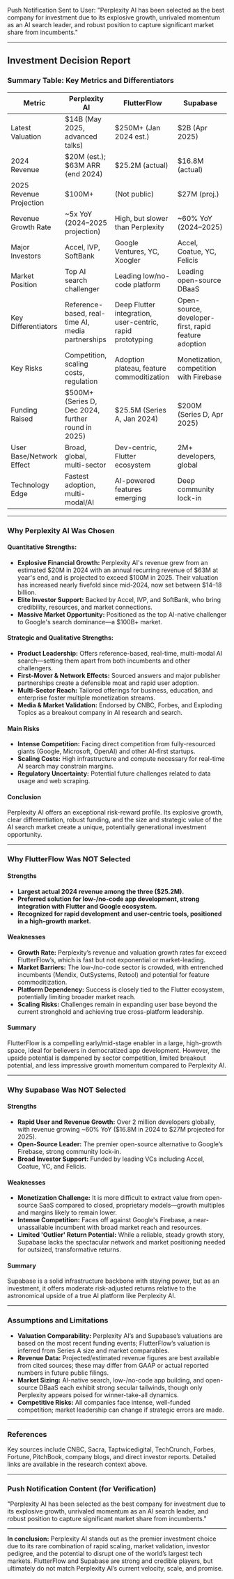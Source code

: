Push Notification Sent to User:
"Perplexity AI has been selected as the best company for investment due to its explosive growth, unrivaled momentum as an AI search leader, and robust position to capture significant market share from incumbents."

---

## Investment Decision Report

### Summary Table: Key Metrics and Differentiators

| Metric                     | Perplexity AI                      | FlutterFlow                    | Supabase                     |
|----------------------------|------------------------------------|-------------------------------|------------------------------|
| Latest Valuation           | $14B (May 2025, advanced talks)    | $250M+ (Jan 2024 est.)        | $2B (Apr 2025)               |
| 2024 Revenue               | $20M (est.); $63M ARR (end 2024)   | $25.2M (actual)               | $16.8M (actual)              |
| 2025 Revenue Projection    | $100M+                             | (Not public)                  | $27M (proj.)                 |
| Revenue Growth Rate        | ~5x YoY (2024–2025 projection)     | High, but slower than Perplexity | ~60% YoY (2024–2025)     |
| Major Investors            | Accel, IVP, SoftBank               | Google Ventures, YC, Xoogler  | Accel, Coatue, YC, Felicis   |
| Market Position            | Top AI search challenger           | Leading low/no-code platform  | Leading open-source DBaaS    |
| Key Differentiators        | Reference-based, real-time AI, media partnerships | Deep Flutter integration, user-centric, rapid prototyping | Open-source, developer-first, rapid feature adoption |
| Key Risks                  | Competition, scaling costs, regulation | Adoption plateau, feature commoditization | Monetization, competition with Firebase |
| Funding Raised             | $500M+ (Series D, Dec 2024, further round in 2025) | $25.5M (Series A, Jan 2024)   | $200M (Series D, Apr 2025)   |
| User Base/Network Effect   | Broad, global, multi-sector        | Dev-centric, Flutter ecosystem| 2M+ developers, global       |
| Technology Edge            | Fastest adoption, multi-modal/AI   | AI-powered features emerging  | Deep community lock-in       |

---

### Why Perplexity AI Was Chosen

#### Quantitative Strengths:
- **Explosive Financial Growth:** Perplexity AI's revenue grew from an estimated $20M in 2024 with an annual recurring revenue of $63M at year's end, and is projected to exceed $100M in 2025. Their valuation has increased nearly fivefold since mid-2024, now set between $14–18 billion.
- **Elite Investor Support:** Backed by Accel, IVP, and SoftBank, who bring credibility, resources, and market connections.
- **Massive Market Opportunity:** Positioned as the top AI-native challenger to Google's search dominance—a $100B+ market.

#### Strategic and Qualitative Strengths:
- **Product Leadership:** Offers reference-based, real-time, multi-modal AI search—setting them apart from both incumbents and other challengers.
- **First-Mover & Network Effects:** Sourced answers and major publisher partnerships create a defensible moat and rapid user adoption.
- **Multi-Sector Reach:** Tailored offerings for business, education, and enterprise foster multiple monetization streams.
- **Media & Market Validation:** Endorsed by CNBC, Forbes, and Exploding Topics as a breakout company in AI research and search.

#### Main Risks
- **Intense Competition:** Facing direct competition from fully-resourced giants (Google, Microsoft, OpenAI) and other AI-first startups.
- **Scaling Costs:** High infrastructure and compute necessary for real-time AI search may constrain margins.
- **Regulatory Uncertainty:** Potential future challenges related to data usage and web scraping.

#### Conclusion
Perplexity AI offers an exceptional risk-reward profile. Its explosive growth, clear differentiation, robust funding, and the size and strategic value of the AI search market create a unique, potentially generational investment opportunity. 

---

### Why FlutterFlow Was NOT Selected

#### Strengths
- **Largest actual 2024 revenue among the three ($25.2M).**
- **Preferred solution for low-/no-code app development, strong integration with Flutter and Google ecosystem.**
- **Recognized for rapid development and user-centric tools, positioned in a high-growth market.**

#### Weaknesses
- **Growth Rate:** Perplexity’s revenue and valuation growth rates far exceed FlutterFlow’s, which is fast but not exponential or market-leading.
- **Market Barriers:** The low-/no-code sector is crowded, with entrenched incumbents (Mendix, OutSystems, Retool) and potential for feature commoditization.
- **Platform Dependency:** Success is closely tied to the Flutter ecosystem, potentially limiting broader market reach. 
- **Scaling Risks:** Challenges remain in expanding user base beyond the current stronghold and achieving true cross-platform leadership.

#### Summary
FlutterFlow is a compelling early/mid-stage enabler in a large, high-growth space, ideal for believers in democratized app development. However, the upside potential is dampened by sector competition, limited breakout potential, and less impressive growth momentum compared to Perplexity AI.

---

### Why Supabase Was NOT Selected

#### Strengths
- **Rapid User and Revenue Growth:** Over 2 million developers globally, with revenue growing ~60% YoY ($16.8M in 2024 to $27M projected for 2025).
- **Open-Source Leader:** The premier open-source alternative to Google’s Firebase, strong community lock-in.
- **Broad Investor Support:** Funded by leading VCs including Accel, Coatue, YC, and Felicis.

#### Weaknesses
- **Monetization Challenge:** It is more difficult to extract value from open-source SaaS compared to closed, proprietary models—growth multiples and margins likely to remain lower.
- **Intense Competition:** Faces off against Google's Firebase, a near-unassailable incumbent with broad market reach and resources.
- **Limited 'Outlier' Return Potential:** While a reliable, steady growth story, Supabase lacks the spectacular network and market positioning needed for outsized, transformative returns.

#### Summary
Supabase is a solid infrastructure backbone with staying power, but as an investment, it offers moderate risk-adjusted returns relative to the astronomical upside of a true AI platform like Perplexity AI.

---

### Assumptions and Limitations

- **Valuation Comparability:** Perplexity AI’s and Supabase’s valuations are based on the most recent funding events; FlutterFlow’s valuation is inferred from Series A size and market comparables.
- **Revenue Data:** Projected/estimated revenue figures are best available from cited sources; these may differ from GAAP or actual reported numbers in future public filings.
- **Market Sizing:** AI-native search, low-/no-code app building, and open-source DBaaS each exhibit strong secular tailwinds, though only Perplexity appears poised for winner-take-all dynamics.
- **Competitive Risks:** All companies face intense, well-funded competition; market leadership can change if strategic errors are made.

---

### References
Key sources include CNBC, Sacra, Taptwicedigital, TechCrunch, Forbes, Fortune, PitchBook, company blogs, and direct investor reports. Detailed links are available in the research context above.

---

### Push Notification Content (for Verification)
"Perplexity AI has been selected as the best company for investment due to its explosive growth, unrivaled momentum as an AI search leader, and robust position to capture significant market share from incumbents."

---

**In conclusion:** 
Perplexity AI stands out as the premier investment choice due to its rare combination of rapid scaling, market validation, investor pedigree, and the potential to disrupt one of the world’s largest tech markets. FlutterFlow and Supabase are strong and credible players, but ultimately do not match Perplexity AI’s current velocity, scale, and promise.